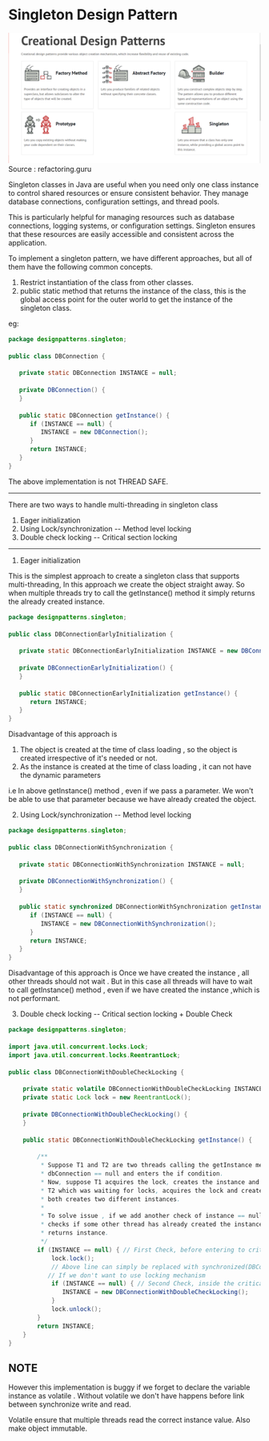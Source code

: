 # Singleton Design Pattern

 ![alt text](../Creational%20Design%20Pattern.PNG "Image" )
   Source : refactoring.guru


Singleton classes in Java are useful when you need only one class instance to control shared resources or ensure consistent behavior. 
They manage database connections, configuration settings, and thread pools.

This is particularly helpful for managing resources such as database connections, logging systems, or configuration settings. 
Singleton ensures that these resources are easily accessible and consistent across the application. 

To implement a singleton pattern, we have different approaches, but all of them have the following common concepts.

1. Restrict instantiation of the class from other classes.
2. public static method that returns the instance of the class, 
this is the global access point for the outer world to get the instance of the singleton class.


eg:

```java
package designpatterns.singleton;

public class DBConnection {

   private static DBConnection INSTANCE = null;

   private DBConnection() {
   }

   public static DBConnection getInstance() {
      if (INSTANCE == null) {
         INSTANCE = new DBConnection();
      }
      return INSTANCE;
   }
}

```

The above implementation is not THREAD SAFE.

---------------------------------------------------------------------------------
There are two ways to handle multi-threading in singleton class

1. Eager initialization
2. Using Lock/synchronization  -- Method level locking 
3. Double check locking -- Critical section locking

---------------------------------------------------------------------------------

1. Eager initialization 

This is the simplest approach to create a singleton class that supports multi-threading, In this approach we create the object straight away. So when multiple threads try to call the getInstance() method it simply returns the already created instance.

```java 
package designpatterns.singleton;

public class DBConnectionEarlyInitialization {

   private static DBConnectionEarlyInitialization INSTANCE = new DBConnectionEarlyInitialization();

   private DBConnectionEarlyInitialization() {
   }

   public static DBConnectionEarlyInitialization getInstance() {
      return INSTANCE;
   }
}
```

Disadvantage of this approach is 

1. The object is created at the time of class loading , so the object is created irrespective of it's needed or not.
2. As the instance is created at the time of class loading , it can not have the dynamic parameters

i.e In above getInstance() method , even if we pass a parameter. We won't be able to use that parameter because we have already created the object.

2. Using Lock/synchronization  -- Method level locking


```java
package designpatterns.singleton;

public class DBConnectionWithSynchronization {

   private static DBConnectionWithSynchronization INSTANCE = null;

   private DBConnectionWithSynchronization() {
   }

   public static synchronized DBConnectionWithSynchronization getInstance() {
      if (INSTANCE == null) {
         INSTANCE = new DBConnectionWithSynchronization();
      }
      return INSTANCE;
   }
} 
```

Disadvantage of this approach is 
Once we have created the instance , all other threads should not wait . 
But in this case all threads will have to wait to call getInstance() method 
, even if we have created the instance ,which is not performant.

3. Double check locking -- Critical section locking + Double Check

```java 
package designpatterns.singleton;

import java.util.concurrent.locks.Lock;
import java.util.concurrent.locks.ReentrantLock;

public class DBConnectionWithDoubleCheckLocking {

	private static volatile DBConnectionWithDoubleCheckLocking INSTANCE = null;
	private static Lock lock = new ReentrantLock();

	private DBConnectionWithDoubleCheckLocking() {
	}

	public static DBConnectionWithDoubleCheckLocking getInstance() {

		/**
		 * Suppose T1 and T2 are two threads calling the getInstance method both finds
		 * dbConnection == null and enters the if condition.
		 * Now, suppose T1 acquires the lock, creates the instance and release the lock also returns the instance.
		 * T2 which was waiting for locks, acquires the lock and creates the instance so
		 * both creates two different instances.
		 * 
		 * To solve issue , if we add another check of instance == null , so that T2
		 * checks if some other thread has already created the instance. In that case T2 simply
		 * returns instance.
		 */
		if (INSTANCE == null) { // First Check, before entering to critical section
			lock.lock(); 
            // Above line can simply be replaced with synchronized(DBConnectionWithDoubleCheckLocking.class)
           // If we don't want to use locking mechanism
			if (INSTANCE == null) { // Second Check, inside the critical section
               INSTANCE = new DBConnectionWithDoubleCheckLocking();
            }
			lock.unlock();
		}
		return INSTANCE;
	}
}

```

## NOTE 
However this implementation is buggy if we forget to declare the variable instance as volatile .
Without volatile we don't have happens before link between synchronize write and read. 

Volatile ensure that multiple threads read the correct instance value.
Also make object immutable.











